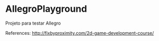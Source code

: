 AllegroPlayground
=================

Projeto para testar Allegro

References: http://fixbyproximity.com/2d-game-development-course/
